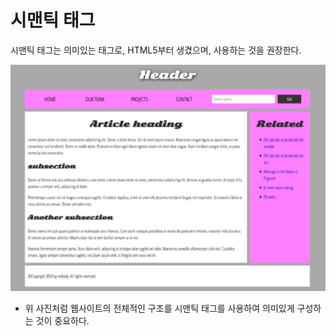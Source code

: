 # 시맨틱 태그

시맨틱 태그는 의미있는 태그로, HTML5부터 생겼으며, 사용하는 것을 권장한다.

![semantic](./images/semantic.png)

- 위 사진처럼 웹사이트의 전체적인 구조를 시맨틱 태그를 사용하여 의미있게 구성하는 것이 중요하다.
